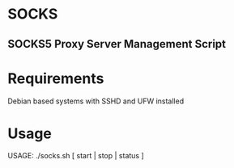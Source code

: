 # SOCKS

## SOCKS5 Proxy Server Management Script

# Requirements

Debian based systems with SSHD and UFW installed

# Usage 

USAGE: ./socks.sh [ start | stop | status ]
